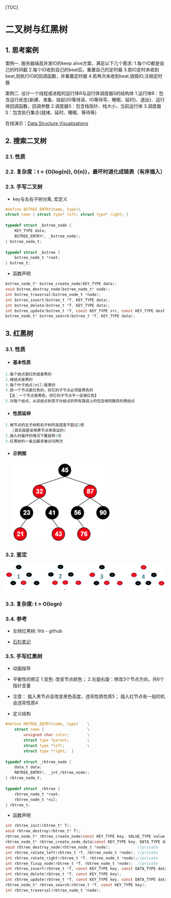 [TOC]

# 二叉树与红黑树

## 1. 思考案例

 案例一. 服务器端高并发IO的keep alive方案，满足以下几个需求:
1.每个IO都是自己的时间戳
2.每个IO收到自己的beat后，重置自己的定时器
3.若IO定时未收到beat,则执行IO的回调函数，并重置定时器
4.若再次未收到beat,销毁IO,注销定时器

案例二. 设计一个线程或进程的运行体R与运行体调度器S的结构体
1.运行体R：包含运行状态{新建、准备、挂起{IO等待读、IO等待写、睡眠、延时}、退出}、运行体回调函数，回调参数
2.调度器S：包含栈指针、栈大小、当前运行体
3.调度器S：包含执行集合{就绪、延时、睡眠、等待等}



在线演示：[Data Structure Visualizations](https://www.cs.usfca.edu/~galles/visualization/Algorithms.html)



## 2. 搜索二叉树

### 2.1. 性质

### 2.2. 复杂度：t = {O(log(n)),  O(n)}，最坏时退化成链表（有序插入）

### 2.3. 手写二叉树

* key与左右子树分离, 宏定义

```c
#define BSTREE_ENTRY(name, type)\
struct name { struct type* left; struct type* right; }

typedef struct _bstree_node {
    KEY_TYPE data;
    BSTREE_ENTRY(, _bstree_node);
} bstree_node_t;

typedef struct _bstree {
    bstree_node_t *root;
} bstree_t;
```

* 函数声明
```c
bstree_node_t* bstree_create_node(KEY_TYPE data);
void bstree_destroy_node(bstree_node_t* node);
int bstree_traversal(bstree_node_t *node);
int bstree_insert(bstree_t *T, KEY_TYPE data);                           //增
int bstree_delete(bstree_t *T, KEY_TYPE data);                           //删
int bstree_update(bstree_t *T, const KEY_TYPE src, const KEY_TYPE dest); //改
bstree_node_t* bstree_search(bstree_t *T, KEY_TYPE data);                //查
```



## 3. 红黑树

### 3.1. 性质

* #### 基本性质
```c
1.每个结点是红的或者黑的
2.根结点是黑的
3.每个叶子结点(nil)是黑的
4.若一个节点是红色的，则它的子节点必须是黑色的
 【注：一个节点是黑色，但它的子节点不一定是红色】
5.对每个结点，从该结点到其子孙结点的所有路径上的包含相同数目的黑结点
```

*  #### 性质延伸
```c
1.根节点的左子树和右子树的高度差不超过2倍
   [其实就是采用黑节点来保证的]
2.插入时最坏的情况下要旋转3次
3.红黑树的一条边最多被访问两次
```

* #### 示例图

  ![红黑树性质](images/rbtree.png)

### 3.2. 鉴定

![红黑树鉴定](images/rbtree_check.png)

### 3.3. 复杂度: t = O(logn)

### 3.4. 参考

* 左倾红黑树: llrb - github

* [石杉笔记](https://mp.weixin.qq.com/s/oNmUW-rUbTPPgUbFn9oddQ)

### 3.5. 手写红黑树

* 动画指导

* 平衡性的修正
  1.变色:           改变节点颜色；
  2.左旋右旋：修改3个节点方向，共6个指针变量

* 注意：
  插入黑节点会改变黑色高度，违背性质性质5；
  插入红节点有一般的机会违背性质4

* 定义结构
```c
#define RBTREE_ENTRY(name, type)    \
    struct name {                   \
        unsigned char color;        \
        struct type *parent;        \
        struct type *left;          \
        struct type *right;  }

typedef struct _rbtree_node {
    data_t data;
    RBTREE_ENTRY(, _jvt_rbtree_node);
} rbtree_node_t;

typedef struct _rbtree {
    rbtree_node_t *root;
    rbtree_node_t *nil;
} rbtree_t;
```

* 函数声明

```c
int rbtree_init(rbtree_t* T);
void rbtree_destroy(rbtree_t* T);
rbtree_node_t* rbtree_create_node(const KEY_TYPE key, VALUE_TYPE value, int size);//private
rbtree_node_t* rbtree_create_node_data(const KEY_TYPE key, DATA_TYPE data);       //private
void rbtree_destroy_node(rbtree_node_t *node);            //private
int rbtree_rotate_left(rbtree_t *T, rbtree_node_t *node); //private
int rbtree_rotate_right(rbtree_t *T, rbtree_node_t *node);//private
int rbtree_fixup_node(rbtree_t *T, rbtree_node_t *node);  //private
int rbtree_insert(rbtree_t *T, const KEY_TYPE key, const DATA_TYPE data);//增
int rbtree_delete(rbtree_t *T, const KEY_TYPE key);                      //删
int rbtree_update(rbtree_t *T, const KEY_TYPE key, const DATA_TYPE data);//改
rbtree_node_t* rbtree_search(rbtree_t *T, const KEY_TYPE key);           //查
int rbtree_traversal(rbtree_node_t *node);
```

  

